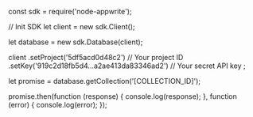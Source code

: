 const sdk = require('node-appwrite');

// Init SDK
let client = new sdk.Client();

let database = new sdk.Database(client);

client
    .setProject('5df5acd0d48c2') // Your project ID
    .setKey('919c2d18fb5d4...a2ae413da83346ad2') // Your secret API key
;

let promise = database.getCollection('[COLLECTION_ID]');

promise.then(function (response) {
    console.log(response);
}, function (error) {
    console.log(error);
});